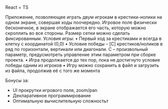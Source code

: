 React + TS

Приложение, позволяющее играть двум игрокам в крестики-нолики на одном экране, совершая ходы поочередно. Игровое поле физически бесконечное, в экране отображается его часть, которую можно скроллить во все стороны. Размер сетки можно сделать фиксированным.
Условия игры:
• Первый ход за крестиками и всегда в клетку с координатой (0,0)
• Условие победы – [C] крестиков/ноликов в ряд по горизонтали, вертикали или диагонали. C – произвольный параметр, предусмотреть управление этим параметром при сборке проекта.
• Игра продолжается до тех пор, пока не достигнуто условие победы одним из игроков
• Игру можно сохранить в файл и загрузить из файла, продолжив её с того же момента

Бонусы за:
* UI прокрутки игрового поля, zoom/pan
* Декларативное программирование
* Оптимальную вычислительную сложностьт
